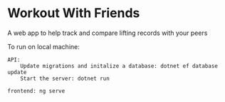 ﻿# Workout With Friends
 
A web app to help track and compare lifting records with your peers

To run on local machine:

    API: 
        Update migrations and initalize a database: dotnet ef database update
        Start the server: dotnet run
    
    frontend: ng serve

